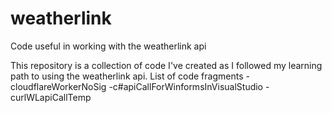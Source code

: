 # weatherlink
Code useful in working with the weatherlink api

This repository is a collection of code I've created as I followed my learning path to using the weatherlink api.
List of code fragments
-cloudflareWorkerNoSig
-c#apiCallForWinformsInVisualStudio
-curlWLapiCallTemp

